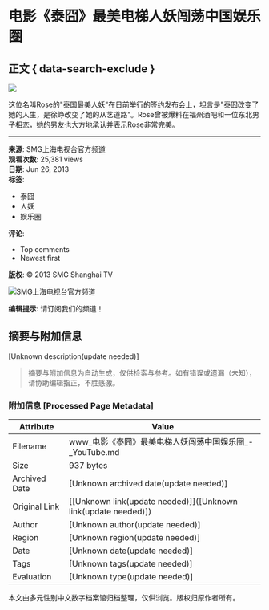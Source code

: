 # 电影《泰囧》最美电梯人妖闯荡中国娱乐圈

## 正文 { data-search-exclude }


![](https://i.ytimg.com/an/ahKjkez9olNwcpc5pZwzvg/featured_channel.jpg?v=63ef484e)

这位名叫Rose的"泰国最美人妖"在日前举行的签约发布会上，坦言是"泰囧改变了她的人生，是徐峥改变了她的从艺道路"。Rose曾被爆料在福州酒吧和一位东北男子相恋，她的男友也大方地承认并表示Rose非常完美。

---

**来源**: SMG上海电视台官方频道  
**观看次数**: 25,381 views  
**日期**: Jun 26, 2013  
**标签**: 
- 泰囧
- 人妖 
- 娱乐圈

**评论**: 
- Top comments
- Newest first

**版权**: © 2013 SMG Shanghai TV

![SMG上海电视台官方频道](https://yt3.ggpht.com/bB6pZL4eIppoxwItgC2CaVUqiLtXRLHZrXlbmzPltX-fRaLDVlXuhqKYp_6DPxSPjbhOzdiwlZU=s48-c-k-c0x00ffffff-no-rj)

**编辑提示**: 请订阅我们的频道！
<!-- tcd_original_link https://www.youtube.com/watch?v=0K6XlWcaLEM -->


## 摘要与附加信息

<!-- tcd_abstract -->
[Unknown description(update needed)]
<!-- tcd_abstract_end -->

> 摘要与附加信息为自动生成，仅供检索与参考。如有错误或遗漏（未知），请协助编辑指正，不胜感激。

### 附加信息 [Processed Page Metadata]

| Attribute       | Value                                  |
|-----------------|----------------------------------------|
| Filename        | www_电影《泰囧》最美电梯人妖闯荡中国娱乐圈_-_YouTube.md                             |
| Size            | 937 bytes                           |
| Archived Date   | [Unknown archived date(update needed)]                             |
| Original Link   | [[Unknown link(update needed)]]([Unknown link(update needed)])                       |
| Author          | [Unknown author(update needed)]                               |
| Region          | [Unknown region(update needed)]                               |
| Date            | [Unknown date(update needed)]                                 |
| Tags            | [Unknown tags(update needed)]                                 |
| Evaluation            | [Unknown type(update needed)]                                 |
<!-- tcd_table_end -->

本文由多元性别中文数字档案馆归档整理，仅供浏览。版权归原作者所有。
